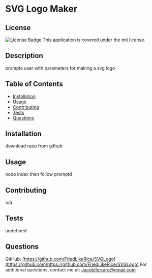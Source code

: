 
# SVG Logo Maker

## License
![License Badge](https://img.shields.io/badge/License-mit-brightgreen)
This application is covered under the mit license.

## Description
prompts user with parameters for making a svg logo

## Table of Contents
- [Installation](#installation)
- [Usage](#usage)
- [Contributing](#contributing)
- [Tests](#tests)
- [Questions](#questions)

## Installation
download repo from github

## Usage
node index then follow promptd

## Contributing
n/a

## Tests
undefined

## Questions
GitHub: [https://github.com/FriedLikeRice/SVGLogo](https://github.com/https://github.com/FriedLikeRice/SVGLogo)
For additional questions, contact me at: Jacoblferraro@gmail.com
